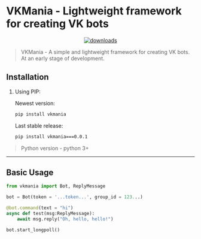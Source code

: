 # VKMania - Lightweight framework for creating VK bots
<p align="center"><a href="https://pypi.org/project/vkmania/">
    <img alt="downloads" src="https://img.shields.io/static/v1?label=pypi%20package&message=0.0.1&color=brightgreen"></a> 
    <blockquote>VKMania - A simple and lightweight framework for creating VK bots. At an early stage of development.</blockquote>
</p>

## Installation
1) Using PIP:
   
   Newest version:
   ```sh
   pip install vkmania
   ```
   
   Last stable release:
   ```sh
   pip install vkmania===0.0.1
   ```
> Python version - python 3+

***
## Basic Usage
```python
from vkmania import Bot, ReplyMessage

bot = Bot(token = '...token...', group_id = 123...)

@bot.command(text = "hi")
async def test(msg:ReplyMessage):
    await msg.reply("Oh, hello, hello!")

bot.start_longpoll()
```

